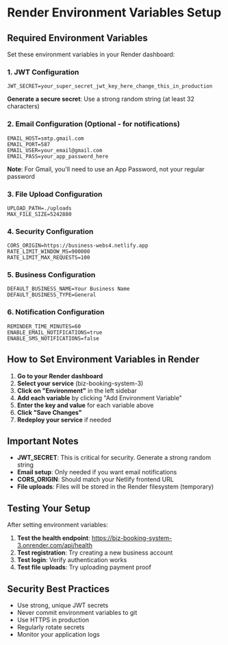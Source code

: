 # Render Environment Variables Setup

## Required Environment Variables

Set these environment variables in your Render dashboard:

### 1. JWT Configuration
```
JWT_SECRET=your_super_secret_jwt_key_here_change_this_in_production
```
**Generate a secure secret**: Use a strong random string (at least 32 characters)

### 2. Email Configuration (Optional - for notifications)
```
EMAIL_HOST=smtp.gmail.com
EMAIL_PORT=587
EMAIL_USER=your_email@gmail.com
EMAIL_PASS=your_app_password_here
```
**Note**: For Gmail, you'll need to use an App Password, not your regular password

### 3. File Upload Configuration
```
UPLOAD_PATH=./uploads
MAX_FILE_SIZE=5242880
```

### 4. Security Configuration
```
CORS_ORIGIN=https://business-webs4.netlify.app
RATE_LIMIT_WINDOW_MS=900000
RATE_LIMIT_MAX_REQUESTS=100
```

### 5. Business Configuration
```
DEFAULT_BUSINESS_NAME=Your Business Name
DEFAULT_BUSINESS_TYPE=General
```

### 6. Notification Configuration
```
REMINDER_TIME_MINUTES=60
ENABLE_EMAIL_NOTIFICATIONS=true
ENABLE_SMS_NOTIFICATIONS=false
```

## How to Set Environment Variables in Render

1. **Go to your Render dashboard**
2. **Select your service** (biz-booking-system-3)
3. **Click on "Environment"** in the left sidebar
4. **Add each variable** by clicking "Add Environment Variable"
5. **Enter the key and value** for each variable above
6. **Click "Save Changes"**
7. **Redeploy your service** if needed

## Important Notes

- **JWT_SECRET**: This is critical for security. Generate a strong random string
- **Email setup**: Only needed if you want email notifications
- **CORS_ORIGIN**: Should match your Netlify frontend URL
- **File uploads**: Files will be stored in the Render filesystem (temporary)

## Testing Your Setup

After setting environment variables:

1. **Test the health endpoint**: https://biz-booking-system-3.onrender.com/api/health
2. **Test registration**: Try creating a new business account
3. **Test login**: Verify authentication works
4. **Test file uploads**: Try uploading payment proof

## Security Best Practices

- Use strong, unique JWT secrets
- Never commit environment variables to git
- Use HTTPS in production
- Regularly rotate secrets
- Monitor your application logs 